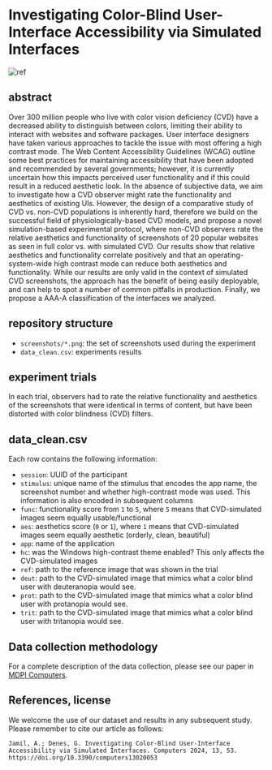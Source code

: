# Investigating Color-Blind User-Interface Accessibility via Simulated Interfaces
![ref](https://github.com/gdenes355/cvd_ui_dataset/assets/8572049/99ec67de-a1c5-465f-bbe9-6af278403e04)

## abstract
Over 300 million people who live with color vision deficiency (CVD) have a decreased ability to distinguish between colors, limiting their ability to interact with websites and software packages. User interface designers have taken various approaches to tackle the issue with most offering a high contrast mode. The Web Content Accessibility Guidelines (WCAG) outline some best practices for maintaining accessibility that have been adopted and recommended by several governments; however, it is currently uncertain how this impacts perceived user functionality and if this could result in a reduced aesthetic look. In the absence of subjective data, we aim to investigate how a CVD observer might rate the functionality and aesthetics of existing UIs. However, the design of a comparative study of CVD vs. non-CVD populations is inherently hard, therefore we build on the successful field of physiologically-based CVD models, and propose a novel simulation-based experimental protocol, where non-CVD observers rate the relative aesthetics and functionality of screenshots of 20 popular websites as seen in full color vs. with simulated CVD. Our results show that relative aesthetics and functionality correlate positively and that an operating-system-wide high contrast mode can reduce both aesthetics and functionality. While our results are only valid in the context of simulated CVD screenshots, the approach has the benefit of being easily deployable, and can help to spot a number of common pitfalls in production. Finally, we propose a AAA-A classification of the interfaces we analyzed.

## repository structure
* `screenshots/*.png`: the set of screenshots used during the experiment
* `data_clean.csv`: experiments results

## experiment trials
In each trial, observers had to rate the relative functionality and aesthetics of the screenshots that were identical in terms of content, but have been distorted with color blindness (CVD) filters.

## data_clean.csv
Each row contains the following information:
* `session`: UUID of the participant
* `stimulus`: unique name of the stimulus that encodes the app name, the screenshot number and whether high-contrast mode was used. This information is also encoded in subsequent columns
* `func`: functionality score from `1` to `5`, where `5` means that CVD-simulated images seem equally usable/functional
* `aes`: aesthetics score (`0` or `1`), where `1` means that CVD-simulated images seem equally aesthetic (orderly, clean, beautiful)
* `app`: name of the application
* `hc`: was the Windows high-contrast theme enabled? This only affects the CVD-simulated images
* `ref`: path to the reference image that was shown in the trial
* `deut`: path to the CVD-simulated image that mimics what a color blind user with deuteranopia would see.
* `prot`: path to the CVD-simulated image that mimics what a color blind user with protanopia would see.
* `trit`: path to the CVD-simulated image that mimics what a color blind user with tritanopia  would see.

## Data collection methodology
For a complete description of the data collection, please see our paper in [MDPI Computers](https://doi.org/10.3390/computers13020053).

## References, license
We welcome the use of our dataset and results in any subsequent study. Please remember to cite our article as follows:
```
Jamil, A.; Denes, G. Investigating Color-Blind User-Interface Accessibility via Simulated Interfaces. Computers 2024, 13, 53. https://doi.org/10.3390/computers13020053
```

